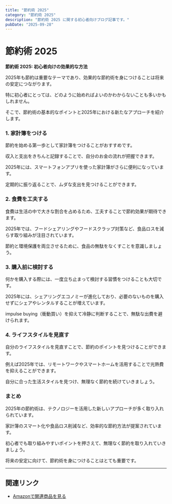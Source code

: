 ```yaml
---
title: "節約術 2025"
category: "節約術 2025"
description: "節約術 2025 に関する初心者向けブログ記事です。"
pubDate: "2025-09-28"
---
```


# 節約術 2025

**節約術 2025: 初心者向けの効果的な方法**

2025年も節約は重要なテーマであり、効果的な節約術を身につけることは将来の安定につながります。

特に初心者にとっては、どのように始めればよいのかわからないことも多いかもしれません。

そこで、節約術の基本的なポイントと2025年における新たなアプローチを紹介します。



### **1. 家計簿をつける**

節約を始める第一歩として家計簿をつけることがおすすめです。

収入と支出をきちんと記録することで、自分のお金の流れが把握できます。

2025年には、スマートフォンアプリを使った家計簿がさらに便利になっています。

定期的に振り返ることで、ムダな支出を見つけることができます。



### **2. 食費を工夫する**

食費は生活の中で大きな割合を占めるため、工夫することで節約効果が期待できます。

2025年では、フードシェアリングやフードスクラップ対策など、食品ロスを減らす取り組みが注目されています。

節約と環境保護を両立させるために、食品の無駄をなくすことを意識しましょう。



### **3. 購入前に検討する**

何かを購入する際には、一度立ち止まって検討する習慣をつけることも大切です。

2025年には、シェアリングエコノミーが進化しており、必要のないものを購入せずにシェアやレンタルすることが増えています。

 impulse buying（衝動買い）を抑えて冷静に判断することで、無駄な出費を避けられます。



### **4. ライフスタイルを見直す**

自分のライフスタイルを見直すことで、節約のポイントを見つけることができます。

例えば2025年では、リモートワークやスマートホームを活用することで光熱費を抑えることができます。

自分に合った生活スタイルを見つけ、無理なく節約を続けていきましょう。



### **まとめ**

2025年の節約術は、テクノロジーを活用した新しいアプローチが多く取り入れられています。

家計簿のスマート化や食品ロス削減など、効率的な節約方法が提案されています。

初心者でも取り組みやすいポイントを押さえて、無理なく節約を取り入れていきましょう。

将来の安定に向けて、節約術を身につけることはとても重要です。



---

## 関連リンク

- [Amazonで関連商品を見る](https://www.amazon.co.jp/s?k=%E7%AF%80%E7%B4%84%E8%A1%93+2025&tag=autowritehubai-22)
